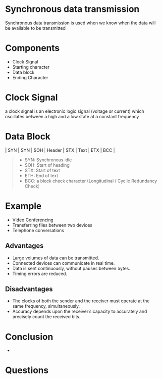# Synchronous data transmission
Synchronous data transmission is used when we know when the data will be available to be transmitted

# Components
- Clock Signal
- Starting character
- Data block
- Ending Character

# Clock Signal
a clock signal is an electronic logic signal (voltage or current) which oscillates between a high and a low state at a constant frequency

# Data Block
| SYN | SYN | SOH | Header | STX | Text | ETX | BCC |

> - SYN: Synchronous idle
> - SOH: Start of heading
> - STX: Start of text
> - ETH: End of text
> - BCC: a block check character (Longitudinal / Cyclic Redundancy Check)

# Example
- Video Conferencing
- Transferring files between two devices
- Telephone conversations

## Advantages
- Large volumes of data can be transmitted.
- Connected devices can communicate in real time.
- Data is sent continuously, without pauses between bytes.
- Timing errors are reduced.

## Disadvantages
- The clocks of both the sender and the receiver must operate at the same frequency, simultaneously.
- Accuracy depends upon the receiver’s capacity to accurately and precisely count the received bits.

# Conclusion
- 

# Questions